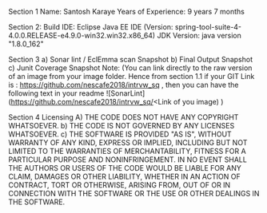 Section 1
	Name: Santosh Karaye
	Years of Experience: 9 years 7 months

Section 2: 
	Build IDE: Eclipse Java EE IDE (Version: spring-tool-suite-4-4.0.0.RELEASE-e4.9.0-win32.win32.x86_64)
	JDK Version: java version "1.8.0_162"

Section 3 
a)	Sonar lint / EclEmma scan Snapshot 
b)	Final Output Snapshot 
c)	Junit Coverage Snapshot
Note: (You can link directly to the raw version of an image from your image folder. Hence from section 1.1 if your GIT Link is : https://github.com/nescafe2018/intrvw_sq , then you can have the following text in your readme ![SonarLint] (https://github.com/nescafe2018/intrvw_sq/<Link of you image) )

Section 4 
Licensing 
A)	THE CODE DOES NOT HAVE ANY COPYRIGHT WHATSOEVER. 
b)	THE CODE IS NOT GOVERNED BY ANY LICENSES WHATSOEVER. 
c)	THE SOFTWARE IS PROVIDED "AS IS", WITHOUT WARRANTY OF ANY KIND, EXPRESS OR IMPLIED, INCLUDING BUT NOT LIMITED TO THE WARRANTIES OF MERCHANTABILITY, FITNESS FOR A PARTICULAR PURPOSE AND NONINFRINGEMENT. IN NO EVENT SHALL THE AUTHORS OR USERS OF THE CODE WOULD BE LIABLE FOR ANY CLAIM, DAMAGES OR OTHER LIABILITY, WHETHER IN AN ACTION OF CONTRACT, TORT OR OTHERWISE, ARISING FROM, OUT OF OR IN CONNECTION WITH THE SOFTWARE OR THE USE OR OTHER DEALINGS IN THE SOFTWARE.
